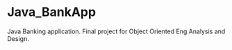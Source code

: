 # Java_BankApp
Java Banking application. Final project for Object Oriented Eng Analysis and Design. 
